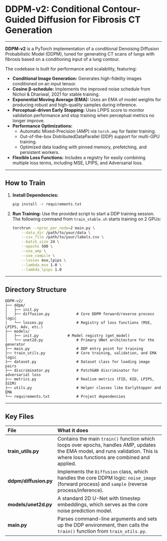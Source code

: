 # DDPM-v2: Conditional Contour-Guided Diffusion for Fibrosis CT Generation

---

**DDPM‑v2** is a PyTorch implementation of a conditional Denoising Diffusion Probabilistic Model (DDPM), tuned for generating CT scans of lungs with fibrosis based on a conditioning input of a lung contour.

The codebase is built for performance and scalability, featuring:

-   **Conditional Image Generation:** Generates high-fidelity images conditioned on an input tensor.
-   **Cosine β‑schedule:** Implements the improved noise schedule from Nichol & Dhariwal, 2021 for stable training.
-   **Exponential Moving Average (EMA):** Uses an EMA of model weights for producing robust and high-quality samples during inference.
-   **Perceptual-driven Early Stopping:** Uses LPIPS score to monitor validation performance and stop training when perceptual metrics no longer improve.
-   **Performance Optimizations:**
    -   Automatic Mixed-Precision (AMP) via `torch.amp` for faster training.
    -   Out-of-the-box DistributedDataParallel (DDP) support for multi-GPU training.
    -   Optimized data loading with pinned memory, prefetching, and persistent workers.
-   **Flexible Loss Functions:** Includes a registry for easily combining multiple loss terms, including MSE, LPIPS, and Adversarial loss.

---

## How to Train

1.  **Install Dependencies:**
    ```bash
    pip install -r requirements.txt
    ```

2.  **Run Training:**
    Use the provided script to start a DDP training session. The following command from `train_stable.sh` starts training on 2 GPUs:

    ```bash
    torchrun --nproc_per_node=2 main.py \
        --data_dir /path/to/your/data \
        --csv_file /path/to/your/labels.csv \
        --batch_size 24 \
        --epochs 500 \
        --use_amp \
        --use_compile \
        --losses mse,lpips \
        --lambda_mse 1.0 \
        --lambda_lpips 1.0
    ```

---

## Directory Structure

```
DDPM-v2/
├── ddpm/
│   ├── init.py
│   ├── diffusion.py            # Core DDPM forward/reverse process logic
│   └── losses.py               # Registry of loss functions (MSE, LPIPS, Adv, etc.)
├── models/
│   ├── init.py             # Model registry (get_model)
│   └── unet2d.py               # Primary UNet architecture for the generator
├── main.py                     # DDP entry point for training
├── train_utils.py              # Core training, validation, and EMA logic
├── dataset.py                  # Dataset class for loading image pairs
├── discriminator.py            # PatchGAN discriminator for adversarial loss
├── metrics.py                  # Realism metrics (FID, KID, LPIPS, SSIM)
├── utils.py                    # Helper classes like EarlyStopper and EMA
└── requirements.txt            # Project dependencies
```
---

## Key Files

| File | What it does |
| :--- | :--- |
| **train\_utils.py** | Contains the main `train()` function which loops over epochs, handles AMP, updates the EMA model, and runs validation. This is where loss functions are combined and applied. |
| **ddpm/diffusion.py** | Implements the `Diffusion` class, which handles the core DDPM logic: `noise_image` (forward process) and `sample` (reverse process/inference). |
| **models/unet2d.py** | A standard 2D U-Net with timestep embeddings, which serves as the core noise prediction model. |
| **main.py** | Parses command-line arguments and sets up the DDP environment, then calls the `train()` function from `train_utils.py`. |

